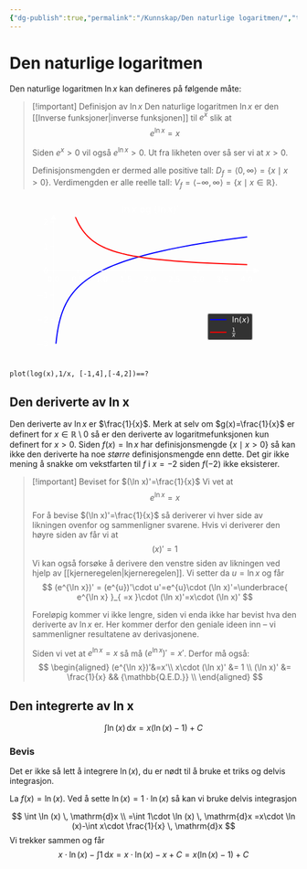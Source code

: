 ```yaml
---
{"dg-publish":true,"permalink":"/Kunnskap/Den naturlige logaritmen/","title":"Den naturlige logaritmen","tags":["matematikk","s2"]}
---
```



# Den naturlige logaritmen
Den naturlige logaritmen $\ln x$ kan defineres på følgende måte:

>[!important] Definisjon av $\ln x$
Den naturlige logaritmen $\ln x$ er den [[Inverse funksjoner\|inverse funksjonen]] til $e^{x}$ slik at 
> $$ e^{\ln x}=x $$
> 
> Siden $e^{x}>0$ vil også $e^{\ln x}>0$. Ut fra likheten over så ser vi at $x>0$.
> 
> Definisjonsmengden er dermed alle positive tall: $D_{f} = \langle 0, \infty \rangle = \{x \mid x > 0\}$.
> Verdimengden er alle reelle tall: $V_{f}= \langle -\infty, \infty\rangle =\{x \mid x\in\mathbb{R}\}$.

<?xml version="1.0" encoding="utf-8" standalone="no"?>
<!DOCTYPE svg PUBLIC "-//W3C//DTD SVG 1.1//EN"
  "http://www.w3.org/Graphics/SVG/1.1/DTD/svg11.dtd">
<svg xmlns:xlink="http://www.w3.org/1999/xlink" width="360pt" height="216pt" viewBox="0 0 360 216" xmlns="http://www.w3.org/2000/svg" version="1.1">
 <metadata>
  <rdf:RDF xmlns:dc="http://purl.org/dc/elements/1.1/" xmlns:cc="http://creativecommons.org/ns#" xmlns:rdf="http://www.w3.org/1999/02/22-rdf-syntax-ns#">
   <cc:Work>
    <dc:type rdf:resource="http://purl.org/dc/dcmitype/StillImage"/>
    <dc:date>2023-10-12T22:50:09.772077</dc:date>
    <dc:format>image/svg+xml</dc:format>
    <dc:creator>
     <cc:Agent>
      <dc:title>Matplotlib v3.6.3, https://matplotlib.org/</dc:title>
     </cc:Agent>
    </dc:creator>
   </cc:Work>
  </rdf:RDF>
 </metadata>
 <defs>
  <style type="text/css">*{stroke-linejoin: round; stroke-linecap: butt}</style>
 </defs>
 <g id="figure_1">
  <g id="patch_1">
   <path d="M 0 216 
L 360 216 
L 360 0 
L 0 0 
L 0 216 
z
" style="fill: none"/>
  </g>
  <g id="axes_1">
   <g id="patch_2">
    <path d="M 45 192.24 
L 324 192.24 
L 324 25.92 
L 45 25.92 
L 45 192.24 
z
" style="fill: none"/>
   </g>
   <g id="matplotlib.axis_1">
    <g id="xtick_1">
     <g id="line2d_1">
      <defs>
       <path id="mdb296a22df" d="M 0 0 
L 0 3.5 
" style="stroke: #ffffff; stroke-width: 0.8"/>
      </defs>
      <g>
       <use xlink:href="#mdb296a22df" x="57.681818" y="96.286154" style="fill: #ffffff; stroke: #ffffff; stroke-width: 0.8"/>
      </g>
     </g>
     <g id="text_1">
      <!-- 0.0 -->
      <g style="fill: #ffffff" transform="translate(49.730256 110.884591) scale(0.1 -0.1)">
       <defs>
        <path id="DejaVuSans-30" d="M 2034 4250 
Q 1547 4250 1301 3770 
Q 1056 3291 1056 2328 
Q 1056 1369 1301 889 
Q 1547 409 2034 409 
Q 2525 409 2770 889 
Q 3016 1369 3016 2328 
Q 3016 3291 2770 3770 
Q 2525 4250 2034 4250 
z
M 2034 4750 
Q 2819 4750 3233 4129 
Q 3647 3509 3647 2328 
Q 3647 1150 3233 529 
Q 2819 -91 2034 -91 
Q 1250 -91 836 529 
Q 422 1150 422 2328 
Q 422 3509 836 4129 
Q 1250 4750 2034 4750 
z
" transform="scale(0.015625)"/>
        <path id="DejaVuSans-2e" d="M 684 794 
L 1344 794 
L 1344 0 
L 684 0 
L 684 794 
z
" transform="scale(0.015625)"/>
       </defs>
       <use xlink:href="#DejaVuSans-30"/>
       <use xlink:href="#DejaVuSans-2e" x="63.623047"/>
       <use xlink:href="#DejaVuSans-30" x="95.410156"/>
      </g>
     </g>
    </g>
    <g id="xtick_2">
     <g id="line2d_2">
      <g>
       <use xlink:href="#mdb296a22df" x="89.386364" y="96.286154" style="fill: #ffffff; stroke: #ffffff; stroke-width: 0.8"/>
      </g>
     </g>
     <g id="text_2">
      <!-- 0.5 -->
      <g style="fill: #ffffff" transform="translate(81.434801 110.884591) scale(0.1 -0.1)">
       <defs>
        <path id="DejaVuSans-35" d="M 691 4666 
L 3169 4666 
L 3169 4134 
L 1269 4134 
L 1269 2991 
Q 1406 3038 1543 3061 
Q 1681 3084 1819 3084 
Q 2600 3084 3056 2656 
Q 3513 2228 3513 1497 
Q 3513 744 3044 326 
Q 2575 -91 1722 -91 
Q 1428 -91 1123 -41 
Q 819 9 494 109 
L 494 744 
Q 775 591 1075 516 
Q 1375 441 1709 441 
Q 2250 441 2565 725 
Q 2881 1009 2881 1497 
Q 2881 1984 2565 2268 
Q 2250 2553 1709 2553 
Q 1456 2553 1204 2497 
Q 953 2441 691 2322 
L 691 4666 
z
" transform="scale(0.015625)"/>
       </defs>
       <use xlink:href="#DejaVuSans-30"/>
       <use xlink:href="#DejaVuSans-2e" x="63.623047"/>
       <use xlink:href="#DejaVuSans-35" x="95.410156"/>
      </g>
     </g>
    </g>
    <g id="xtick_3">
     <g id="line2d_3">
      <g>
       <use xlink:href="#mdb296a22df" x="121.090909" y="96.286154" style="fill: #ffffff; stroke: #ffffff; stroke-width: 0.8"/>
      </g>
     </g>
     <g id="text_3">
      <!-- 1.0 -->
      <g style="fill: #ffffff" transform="translate(113.139347 110.884591) scale(0.1 -0.1)">
       <defs>
        <path id="DejaVuSans-31" d="M 794 531 
L 1825 531 
L 1825 4091 
L 703 3866 
L 703 4441 
L 1819 4666 
L 2450 4666 
L 2450 531 
L 3481 531 
L 3481 0 
L 794 0 
L 794 531 
z
" transform="scale(0.015625)"/>
       </defs>
       <use xlink:href="#DejaVuSans-31"/>
       <use xlink:href="#DejaVuSans-2e" x="63.623047"/>
       <use xlink:href="#DejaVuSans-30" x="95.410156"/>
      </g>
     </g>
    </g>
    <g id="xtick_4">
     <g id="line2d_4">
      <g>
       <use xlink:href="#mdb296a22df" x="152.795455" y="96.286154" style="fill: #ffffff; stroke: #ffffff; stroke-width: 0.8"/>
      </g>
     </g>
     <g id="text_4">
      <!-- 1.5 -->
      <g style="fill: #ffffff" transform="translate(144.843892 110.884591) scale(0.1 -0.1)">
       <use xlink:href="#DejaVuSans-31"/>
       <use xlink:href="#DejaVuSans-2e" x="63.623047"/>
       <use xlink:href="#DejaVuSans-35" x="95.410156"/>
      </g>
     </g>
    </g>
    <g id="xtick_5">
     <g id="line2d_5">
      <g>
       <use xlink:href="#mdb296a22df" x="184.5" y="96.286154" style="fill: #ffffff; stroke: #ffffff; stroke-width: 0.8"/>
      </g>
     </g>
     <g id="text_5">
      <!-- 2.0 -->
      <g style="fill: #ffffff" transform="translate(176.548438 110.884591) scale(0.1 -0.1)">
       <defs>
        <path id="DejaVuSans-32" d="M 1228 531 
L 3431 531 
L 3431 0 
L 469 0 
L 469 531 
Q 828 903 1448 1529 
Q 2069 2156 2228 2338 
Q 2531 2678 2651 2914 
Q 2772 3150 2772 3378 
Q 2772 3750 2511 3984 
Q 2250 4219 1831 4219 
Q 1534 4219 1204 4116 
Q 875 4013 500 3803 
L 500 4441 
Q 881 4594 1212 4672 
Q 1544 4750 1819 4750 
Q 2544 4750 2975 4387 
Q 3406 4025 3406 3419 
Q 3406 3131 3298 2873 
Q 3191 2616 2906 2266 
Q 2828 2175 2409 1742 
Q 1991 1309 1228 531 
z
" transform="scale(0.015625)"/>
       </defs>
       <use xlink:href="#DejaVuSans-32"/>
       <use xlink:href="#DejaVuSans-2e" x="63.623047"/>
       <use xlink:href="#DejaVuSans-30" x="95.410156"/>
      </g>
     </g>
    </g>
    <g id="xtick_6">
     <g id="line2d_6">
      <g>
       <use xlink:href="#mdb296a22df" x="216.204545" y="96.286154" style="fill: #ffffff; stroke: #ffffff; stroke-width: 0.8"/>
      </g>
     </g>
     <g id="text_6">
      <!-- 2.5 -->
      <g style="fill: #ffffff" transform="translate(208.252983 110.884591) scale(0.1 -0.1)">
       <use xlink:href="#DejaVuSans-32"/>
       <use xlink:href="#DejaVuSans-2e" x="63.623047"/>
       <use xlink:href="#DejaVuSans-35" x="95.410156"/>
      </g>
     </g>
    </g>
    <g id="xtick_7">
     <g id="line2d_7">
      <g>
       <use xlink:href="#mdb296a22df" x="247.909091" y="96.286154" style="fill: #ffffff; stroke: #ffffff; stroke-width: 0.8"/>
      </g>
     </g>
     <g id="text_7">
      <!-- 3.0 -->
      <g style="fill: #ffffff" transform="translate(239.957528 110.884591) scale(0.1 -0.1)">
       <defs>
        <path id="DejaVuSans-33" d="M 2597 2516 
Q 3050 2419 3304 2112 
Q 3559 1806 3559 1356 
Q 3559 666 3084 287 
Q 2609 -91 1734 -91 
Q 1441 -91 1130 -33 
Q 819 25 488 141 
L 488 750 
Q 750 597 1062 519 
Q 1375 441 1716 441 
Q 2309 441 2620 675 
Q 2931 909 2931 1356 
Q 2931 1769 2642 2001 
Q 2353 2234 1838 2234 
L 1294 2234 
L 1294 2753 
L 1863 2753 
Q 2328 2753 2575 2939 
Q 2822 3125 2822 3475 
Q 2822 3834 2567 4026 
Q 2313 4219 1838 4219 
Q 1578 4219 1281 4162 
Q 984 4106 628 3988 
L 628 4550 
Q 988 4650 1302 4700 
Q 1616 4750 1894 4750 
Q 2613 4750 3031 4423 
Q 3450 4097 3450 3541 
Q 3450 3153 3228 2886 
Q 3006 2619 2597 2516 
z
" transform="scale(0.015625)"/>
       </defs>
       <use xlink:href="#DejaVuSans-33"/>
       <use xlink:href="#DejaVuSans-2e" x="63.623047"/>
       <use xlink:href="#DejaVuSans-30" x="95.410156"/>
      </g>
     </g>
    </g>
    <g id="xtick_8">
     <g id="line2d_8">
      <g>
       <use xlink:href="#mdb296a22df" x="279.613636" y="96.286154" style="fill: #ffffff; stroke: #ffffff; stroke-width: 0.8"/>
      </g>
     </g>
     <g id="text_8">
      <!-- 3.5 -->
      <g style="fill: #ffffff" transform="translate(271.662074 110.884591) scale(0.1 -0.1)">
       <use xlink:href="#DejaVuSans-33"/>
       <use xlink:href="#DejaVuSans-2e" x="63.623047"/>
       <use xlink:href="#DejaVuSans-35" x="95.410156"/>
      </g>
     </g>
    </g>
    <g id="xtick_9">
     <g id="line2d_9">
      <g>
       <use xlink:href="#mdb296a22df" x="311.318182" y="96.286154" style="fill: #ffffff; stroke: #ffffff; stroke-width: 0.8"/>
      </g>
     </g>
     <g id="text_9">
      <!-- 4.0 -->
      <g style="fill: #ffffff" transform="translate(303.366619 110.884591) scale(0.1 -0.1)">
       <defs>
        <path id="DejaVuSans-34" d="M 2419 4116 
L 825 1625 
L 2419 1625 
L 2419 4116 
z
M 2253 4666 
L 3047 4666 
L 3047 1625 
L 3713 1625 
L 3713 1100 
L 3047 1100 
L 3047 0 
L 2419 0 
L 2419 1100 
L 313 1100 
L 313 1709 
L 2253 4666 
z
" transform="scale(0.015625)"/>
       </defs>
       <use xlink:href="#DejaVuSans-34"/>
       <use xlink:href="#DejaVuSans-2e" x="63.623047"/>
       <use xlink:href="#DejaVuSans-30" x="95.410156"/>
      </g>
     </g>
    </g>
   </g>
   <g id="matplotlib.axis_2">
    <g id="ytick_1">
     <g id="line2d_10">
      <defs>
       <path id="m73d546e815" d="M 0 0 
L -3.5 0 
" style="stroke: #ffffff; stroke-width: 0.8"/>
      </defs>
      <g>
       <use xlink:href="#m73d546e815" x="57.681818" y="192.24" style="fill: #ffffff; stroke: #ffffff; stroke-width: 0.8"/>
      </g>
     </g>
     <g id="text_10">
      <!-- −3 -->
      <g style="fill: #ffffff" transform="translate(35.939631 196.039219) scale(0.1 -0.1)">
       <defs>
        <path id="DejaVuSans-2212" d="M 678 2272 
L 4684 2272 
L 4684 1741 
L 678 1741 
L 678 2272 
z
" transform="scale(0.015625)"/>
       </defs>
       <use xlink:href="#DejaVuSans-2212"/>
       <use xlink:href="#DejaVuSans-33" x="83.789062"/>
      </g>
     </g>
    </g>
    <g id="ytick_2">
     <g id="line2d_11">
      <g>
       <use xlink:href="#m73d546e815" x="57.681818" y="160.255385" style="fill: #ffffff; stroke: #ffffff; stroke-width: 0.8"/>
      </g>
     </g>
     <g id="text_11">
      <!-- −2 -->
      <g style="fill: #ffffff" transform="translate(35.939631 164.054603) scale(0.1 -0.1)">
       <use xlink:href="#DejaVuSans-2212"/>
       <use xlink:href="#DejaVuSans-32" x="83.789062"/>
      </g>
     </g>
    </g>
    <g id="ytick_3">
     <g id="line2d_12">
      <g>
       <use xlink:href="#m73d546e815" x="57.681818" y="128.270769" style="fill: #ffffff; stroke: #ffffff; stroke-width: 0.8"/>
      </g>
     </g>
     <g id="text_12">
      <!-- −1 -->
      <g style="fill: #ffffff" transform="translate(35.939631 132.069988) scale(0.1 -0.1)">
       <use xlink:href="#DejaVuSans-2212"/>
       <use xlink:href="#DejaVuSans-31" x="83.789062"/>
      </g>
     </g>
    </g>
    <g id="ytick_4">
     <g id="line2d_13">
      <g>
       <use xlink:href="#m73d546e815" x="57.681818" y="96.286154" style="fill: #ffffff; stroke: #ffffff; stroke-width: 0.8"/>
      </g>
     </g>
     <g id="text_13">
      <!-- 0 -->
      <g style="fill: #ffffff" transform="translate(44.319318 100.085373) scale(0.1 -0.1)">
       <use xlink:href="#DejaVuSans-30"/>
      </g>
     </g>
    </g>
    <g id="ytick_5">
     <g id="line2d_14">
      <g>
       <use xlink:href="#m73d546e815" x="57.681818" y="64.301538" style="fill: #ffffff; stroke: #ffffff; stroke-width: 0.8"/>
      </g>
     </g>
     <g id="text_14">
      <!-- 1 -->
      <g style="fill: #ffffff" transform="translate(44.319318 68.100757) scale(0.1 -0.1)">
       <use xlink:href="#DejaVuSans-31"/>
      </g>
     </g>
    </g>
    <g id="ytick_6">
     <g id="line2d_15">
      <g>
       <use xlink:href="#m73d546e815" x="57.681818" y="32.316923" style="fill: #ffffff; stroke: #ffffff; stroke-width: 0.8"/>
      </g>
     </g>
     <g id="text_15">
      <!-- 2 -->
      <g style="fill: #ffffff" transform="translate(44.319318 36.116142) scale(0.1 -0.1)">
       <use xlink:href="#DejaVuSans-32"/>
      </g>
     </g>
    </g>
   </g>
   <g id="line2d_16">
    <path d="M 59.143045 217 
L 59.775842 205.370324 
L 60.537322 195.449944 
L 61.552629 185.71972 
L 62.567936 178.269412 
L 63.83707 170.883922 
L 65.106204 164.88795 
L 66.629165 158.920035 
L 68.152125 153.892489 
L 69.928913 148.879049 
L 71.7057 144.545997 
L 73.736314 140.220806 
L 75.766929 136.411438 
L 78.05137 132.606796 
L 80.589638 128.850616 
L 83.127905 125.489555 
L 85.92 122.15954 
L 88.965921 118.883194 
L 92.26567 115.67588 
L 95.819244 112.547488 
L 99.626646 109.503863 
L 103.687875 106.547912 
L 108.00293 103.680438 
L 112.825639 100.753207 
L 117.902174 97.936458 
L 123.486364 95.100111 
L 129.578206 92.268285 
L 135.923876 89.562985 
L 143.031026 86.78212 
L 150.645829 84.048674 
L 158.768286 81.36952 
L 167.652224 78.675295 
L 177.297641 75.986226 
L 187.704539 73.317938 
L 199.126744 70.624795 
L 211.31043 67.981981 
L 224.509423 65.345717 
L 238.977549 62.685601 
L 254.71481 60.02315 
L 271.721204 57.37518 
L 290.250559 54.719632 
L 310.302875 52.074353 
L 311.318182 51.946062 
L 311.318182 51.946062 
" clip-path="url(#p2f17477ee4)" style="fill: none; stroke: #0000ff; stroke-width: 1.5; stroke-linecap: square"/>
   </g>
   <g id="line2d_17">
    <path d="M 78.52905 -1 
L 79.828157 4.708247 
L 81.604945 11.509802 
L 83.381732 17.370894 
L 85.15852 22.473968 
L 86.935307 26.957145 
L 88.965921 31.45721 
L 90.996536 35.408694 
L 93.02715 38.906147 
L 95.311591 42.389592 
L 97.596032 45.474295 
L 100.1343 48.512377 
L 102.672568 51.207656 
L 105.464662 53.841728 
L 108.510584 56.385216 
L 111.556505 58.641102 
L 114.856253 60.813737 
L 118.409828 62.88945 
L 122.21723 64.859758 
L 126.532285 66.82934 
L 131.101167 68.662436 
L 136.177703 70.448935 
L 141.761892 72.164917 
L 147.853735 73.794502 
L 154.453231 75.328359 
L 161.814208 76.809837 
L 170.190491 78.259851 
L 179.328256 79.61394 
L 189.735154 80.927849 
L 201.411186 82.1755 
L 214.864005 83.383194 
L 230.093612 84.522948 
L 247.60766 85.607694 
L 267.913802 86.639118 
L 291.77352 87.622389 
L 311.318182 88.29 
L 311.318182 88.29 
" clip-path="url(#p2f17477ee4)" style="fill: none; stroke: #ff0000; stroke-width: 1.5; stroke-linecap: square"/>
   </g>
   <g id="line2d_18">
    <defs>
     <path id="mf57ab0e9a9" d="M 3 0 
L -3 -3 
L -3 3 
z
" style="stroke: #ffffff; stroke-linejoin: miter"/>
    </defs>
    <g>
     <use xlink:href="#mf57ab0e9a9" x="324" y="96.286154" style="fill: #ffffff; stroke: #ffffff; stroke-linejoin: miter"/>
    </g>
   </g>
   <g id="line2d_19">
    <defs>
     <path id="mbafd00b46c" d="M 0 -3 
L -3 3 
L 3 3 
z
" style="stroke: #ffffff; stroke-linejoin: miter"/>
    </defs>
    <g>
     <use xlink:href="#mbafd00b46c" x="57.681818" y="25.92" style="fill: #ffffff; stroke: #ffffff; stroke-linejoin: miter"/>
    </g>
   </g>
   <g id="patch_3">
    <path d="M 57.681818 192.24 
L 57.681818 25.92 
" style="fill: none; stroke: #ffffff; stroke-width: 0.8; stroke-linejoin: miter; stroke-linecap: square"/>
   </g>
   <g id="patch_4">
    <path d="M 324 192.24 
L 324 25.92 
" style="fill: none"/>
   </g>
   <g id="patch_5">
    <path d="M 45 96.286154 
L 324 96.286154 
" style="fill: none; stroke: #ffffff; stroke-width: 0.8; stroke-linejoin: miter; stroke-linecap: square"/>
   </g>
   <g id="patch_6">
    <path d="M 45 25.92 
L 324 25.92 
" style="fill: none"/>
   </g>
   <g id="text_16">
    <!-- $\ln x$ og $(\ln x)'$ -->
    <g style="fill: #ffffff" transform="translate(147.12 19.92) scale(0.12 -0.12)">
     <defs>
      <path id="DejaVuSans-6c" d="M 603 4863 
L 1178 4863 
L 1178 0 
L 603 0 
L 603 4863 
z
" transform="scale(0.015625)"/>
      <path id="DejaVuSans-6e" d="M 3513 2113 
L 3513 0 
L 2938 0 
L 2938 2094 
Q 2938 2591 2744 2837 
Q 2550 3084 2163 3084 
Q 1697 3084 1428 2787 
Q 1159 2491 1159 1978 
L 1159 0 
L 581 0 
L 581 3500 
L 1159 3500 
L 1159 2956 
Q 1366 3272 1645 3428 
Q 1925 3584 2291 3584 
Q 2894 3584 3203 3211 
Q 3513 2838 3513 2113 
z
" transform="scale(0.015625)"/>
      <path id="DejaVuSans-Oblique-78" d="M 3841 3500 
L 2234 1784 
L 3219 0 
L 2559 0 
L 1819 1388 
L 531 0 
L -166 0 
L 1556 1844 
L 641 3500 
L 1300 3500 
L 1972 2234 
L 3144 3500 
L 3841 3500 
z
" transform="scale(0.015625)"/>
      <path id="DejaVuSans-20" transform="scale(0.015625)"/>
      <path id="DejaVuSans-6f" d="M 1959 3097 
Q 1497 3097 1228 2736 
Q 959 2375 959 1747 
Q 959 1119 1226 758 
Q 1494 397 1959 397 
Q 2419 397 2687 759 
Q 2956 1122 2956 1747 
Q 2956 2369 2687 2733 
Q 2419 3097 1959 3097 
z
M 1959 3584 
Q 2709 3584 3137 3096 
Q 3566 2609 3566 1747 
Q 3566 888 3137 398 
Q 2709 -91 1959 -91 
Q 1206 -91 779 398 
Q 353 888 353 1747 
Q 353 2609 779 3096 
Q 1206 3584 1959 3584 
z
" transform="scale(0.015625)"/>
      <path id="DejaVuSans-67" d="M 2906 1791 
Q 2906 2416 2648 2759 
Q 2391 3103 1925 3103 
Q 1463 3103 1205 2759 
Q 947 2416 947 1791 
Q 947 1169 1205 825 
Q 1463 481 1925 481 
Q 2391 481 2648 825 
Q 2906 1169 2906 1791 
z
M 3481 434 
Q 3481 -459 3084 -895 
Q 2688 -1331 1869 -1331 
Q 1566 -1331 1297 -1286 
Q 1028 -1241 775 -1147 
L 775 -588 
Q 1028 -725 1275 -790 
Q 1522 -856 1778 -856 
Q 2344 -856 2625 -561 
Q 2906 -266 2906 331 
L 2906 616 
Q 2728 306 2450 153 
Q 2172 0 1784 0 
Q 1141 0 747 490 
Q 353 981 353 1791 
Q 353 2603 747 3093 
Q 1141 3584 1784 3584 
Q 2172 3584 2450 3431 
Q 2728 3278 2906 2969 
L 2906 3500 
L 3481 3500 
L 3481 434 
z
" transform="scale(0.015625)"/>
      <path id="DejaVuSans-28" d="M 1984 4856 
Q 1566 4138 1362 3434 
Q 1159 2731 1159 2009 
Q 1159 1288 1364 580 
Q 1569 -128 1984 -844 
L 1484 -844 
Q 1016 -109 783 600 
Q 550 1309 550 2009 
Q 550 2706 781 3412 
Q 1013 4119 1484 4856 
L 1984 4856 
z
" transform="scale(0.015625)"/>
      <path id="DejaVuSans-29" d="M 513 4856 
L 1013 4856 
Q 1481 4119 1714 3412 
Q 1947 2706 1947 2009 
Q 1947 1309 1714 600 
Q 1481 -109 1013 -844 
L 513 -844 
Q 928 -128 1133 580 
Q 1338 1288 1338 2009 
Q 1338 2731 1133 3434 
Q 928 4138 513 4856 
z
" transform="scale(0.015625)"/>
      <path id="Cmsy10-30" d="M 225 347 
Q 184 359 184 409 
L 966 3316 
Q 1003 3434 1093 3506 
Q 1184 3578 1300 3578 
Q 1450 3578 1564 3479 
Q 1678 3381 1678 3231 
Q 1678 3166 1644 3084 
L 488 319 
Q 466 275 428 275 
Q 394 275 320 306 
Q 247 338 225 347 
z
" transform="scale(0.015625)"/>
     </defs>
     <use xlink:href="#DejaVuSans-6c" transform="translate(0 0.584375)"/>
     <use xlink:href="#DejaVuSans-6e" transform="translate(27.783203 0.584375)"/>
     <use xlink:href="#DejaVuSans-Oblique-78" transform="translate(107.397786 0.584375)"/>
     <use xlink:href="#DejaVuSans-20" transform="translate(166.577473 0.584375)"/>
     <use xlink:href="#DejaVuSans-6f" transform="translate(198.364583 0.584375)"/>
     <use xlink:href="#DejaVuSans-67" transform="translate(259.546223 0.584375)"/>
     <use xlink:href="#DejaVuSans-20" transform="translate(323.022786 0.584375)"/>
     <use xlink:href="#DejaVuSans-28" transform="translate(354.809895 0.584375)"/>
     <use xlink:href="#DejaVuSans-6c" transform="translate(393.823567 0.584375)"/>
     <use xlink:href="#DejaVuSans-6e" transform="translate(421.60677 0.584375)"/>
     <use xlink:href="#DejaVuSans-Oblique-78" transform="translate(501.221353 0.584375)"/>
     <use xlink:href="#DejaVuSans-29" transform="translate(560.40104 0.584375)"/>
     <use xlink:href="#Cmsy10-30" transform="translate(600.371743 38.865625) scale(0.7)"/>
    </g>
   </g>
   <g id="legend_1">
    <g id="patch_7">
     <path d="M 262.1 187.24 
L 317 187.24 
Q 319 187.24 319 185.24 
L 319 154.461875 
Q 319 152.461875 317 152.461875 
L 262.1 152.461875 
Q 260.1 152.461875 260.1 154.461875 
L 260.1 185.24 
Q 260.1 187.24 262.1 187.24 
z
" style="opacity: 0.8; stroke: #cccccc; stroke-linejoin: miter"/>
    </g>
    <g id="line2d_20">
     <path d="M 264.1 160.560313 
L 274.1 160.560313 
L 284.1 160.560313 
" style="fill: none; stroke: #0000ff; stroke-width: 1.5; stroke-linecap: square"/>
    </g>
    <g id="text_17">
     <!-- $\ln(x)$ -->
     <g style="fill: #ffffff" transform="translate(292.1 164.060313) scale(0.1 -0.1)">
      <use xlink:href="#DejaVuSans-6c" transform="translate(0 0.015625)"/>
      <use xlink:href="#DejaVuSans-6e" transform="translate(27.783203 0.015625)"/>
      <use xlink:href="#DejaVuSans-28" transform="translate(91.162109 0.015625)"/>
      <use xlink:href="#DejaVuSans-Oblique-78" transform="translate(130.175781 0.015625)"/>
      <use xlink:href="#DejaVuSans-29" transform="translate(189.355469 0.015625)"/>
     </g>
    </g>
    <g id="line2d_21">
     <path d="M 264.1 177.14 
L 274.1 177.14 
L 284.1 177.14 
" style="fill: none; stroke: #ff0000; stroke-width: 1.5; stroke-linecap: square"/>
    </g>
    <g id="text_18">
     <!-- $\frac{1}{x}$ -->
     <g style="fill: #ffffff" transform="translate(292.1 180.64) scale(0.1 -0.1)">
      <use xlink:href="#DejaVuSans-31" transform="translate(0 43.965625) scale(0.7)"/>
      <use xlink:href="#DejaVuSans-Oblique-78" transform="translate(2 -25.565625) scale(0.7)"/>
      <path d="M 0 18.965625 
L 0 25.215625 
L 44.536133 25.215625 
L 44.536133 18.965625 
L 0 18.965625 
z
"/>
     </g>
    </g>
   </g>
  </g>
 </g>
 <defs>
  <clipPath id="p2f17477ee4">
   <rect x="45" y="25.92" width="279" height="166.32"/>
  </clipPath>
 </defs>
</svg>

```mathpad
plot(log(x),1/x, [-1,4],[-4,2])==?
```

## Den deriverte av ln x
Den deriverte av $\ln x$ er $\frac{1}{x}$. Merk at selv om $g(x)=\frac{1}{x}$ er definert for $x\in \mathbb{R} \setminus 0$ så er den deriverte av logaritmefunksjonen kun definert for $x>0$. Siden $f(x)=\ln x$ har definisjonsmengde $\{ x \mid x>0 \}$ så kan ikke den deriverte ha noe *større* definisjonsmengde enn dette. Det gir ikke mening å snakke om vekstfarten til $f$ i $x=-2$ siden $f(-2)$ ikke eksisterer.

>[!important] Beviset for $(\ln x)'=\frac{1}{x}$
>Vi vet at
>$$
>e^{\ln x}=x
>$$
>
>For å bevise $(\ln x)'=\frac{1}{x}$ så deriverer vi hver side av likningen ovenfor og sammenligner svarene. Hvis vi deriverer den høyre siden av får vi at 
>$$
>(x)' = 1
>$$
>Vi kan også forsøke å derivere den venstre siden av likningen ved hjelp av [[kjerneregelen\|kjerneregelen]]. Vi setter da $u=\ln x$ og får
>$$
>(e^{\ln x})' = (e^{u})'\cdot u'=e^{u}\cdot (\ln x)'=\underbrace{ e^{\ln x} }_{ =x }\cdot (\ln x)'=x\cdot (\ln x)'
>$$
>
>Foreløpig kommer vi ikke lengre, siden vi enda ikke har bevist hva den deriverte av $\ln x$ er. Her kommer derfor den geniale ideen inn – vi sammenligner resultatene av derivasjonene.
>
>Siden vi vet at $e^{\ln x}=x$ så må $(e^{\ln x})'=x'$. Derfor må også:
>$$
\begin{aligned}
(e^{\ln x})'&=x'\\
x\cdot (\ln x)' &= 1 \\
(\ln x)' &= \frac{1}{x} && {\mathbb{Q.E.D.}} \\
\end{aligned}
$$

## Den integrerte av ln x

$$
\int \ln(x) \, \mathrm{d}x = x(\ln(x)-1)+C
$$

### Bevis
Det er ikke så lett å integrere $\ln (x)$, du er nødt til å bruke et triks og delvis integrasjon.

La $f(x)=\ln (x)$. Ved å sette $\ln (x)=1\cdot \ln (x)$ så kan vi bruke delvis integrasjon

$$
\int \ln (x) \, \mathrm{d}x \\
=\int 1\cdot \ln (x) \, \mathrm{d}x =x\cdot \ln (x)-\int x\cdot \frac{1}{x} \, \mathrm{d}x 
$$
Vi trekker sammen og får
$$
x\cdot\ln (x)-\int 1 \, \mathrm{d}x =x \cdot\ln (x)-x+C=x(\ln(x)-1)+C
$$
